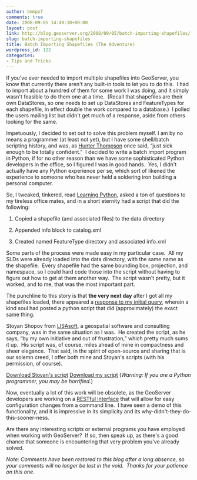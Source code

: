 ```yaml
---
author: bmmpxf
comments: true
date: 2008-09-05 14:49:18+00:00
layout: post
link: http://blog.geoserver.org/2008/09/05/batch-importing-shapefiles/
slug: batch-importing-shapefiles
title: Batch Importing Shapefiles (The Adventure)
wordpress_id: 122
categories:
- Tips and Tricks
---
```


If you've ever needed to import multiple shapefiles into GeoServer, you  know that currently there aren't any built-in tools to let you to do  this.  I had to import about a hundred of them for some work I was  doing, and it simply wasn't feasible to do them one at a time.  (Recall  that shapefiles are their own DataStores, so one needs to set up DataStores and FeatureTypes for each shapefile, in effect double the work compared to a database.)  I polled the users mailing  list but didn't get much of a response, aside from others looking for  the same.

Impetuously, I decided to set out to solve this problem myself. <!-- more --> I am by  no means a programmer (at least not yet), but I have some shell/batch scripting  history, and was, as [Hunter Thompson](http://en.wikipedia.org/wiki/Hunter_S._Thompson) once said, “just sick enough to be  totally confident.”  I decided to write a batch import program in  Python, if for no other reason than we have some sophisticated  Python developers in the office, so I figured I was in good hands.  Yes,  I didn't actually have any Python experience per se, which sort of  likened the experience to someone who has never held a soldering iron building a personal computer.

So, I tweaked, tinkered, read [Learning Python](http://oreilly.com/catalog/9780596513986/), asked a ton of questions  to my tireless office mates, and in a short eternity had a script that  did the following:



	
  1. Copied a shapefile (and associated files) to the data directory

	
  2. Appended info block to catalog.xml

	
  3. Created named FeatureType directory and associated info.xml


Some parts of the process were made easy in my particular case.  All my  SLDs were already loaded into the data directory, with the same name as the shapefile.  Every shapefile had the same bounding box, projection, and  namespace, so I could hard code those into the script without having to  figure out how to get at them another way.  The script  wasn't pretty, but it worked, and to me, that was the most important part.

The punchline to this story is that **the very next day** after I got all  my shapefiles loaded, there appeared a [response to my initial query](http://www.nabble.com/shp2geoserver:-batch-import-for-shapefiles-td18189529.html),  wherein a kind soul had posted a python script that did (approximately) the exact same  thing.

Stoyan Shopov from [LISAsoft](http://lisasoft.com/), a geospatial software and consulting  company, was in the same situation as I was.  He created the script, as he says, “by  my own initiative and out of frustration,” which pretty much sums it  up.  His script was, of course, miles ahead of mine in compactness and  sheer elegance.  That said, in the spirit of open-source and sharing  that is our solemn creed, I offer both mine and Stoyan's scripts (with  his permission, of course).

[Download Stoyan's script](http://blog.geoserver.org/wp-content/uploads/shp2geoserver.py)
[Download my script](http://blog.geoserver.org/wp-content/uploads/shapefilebatch-cleaned.py) (_Warning: If you are a Python programmer, you may be  horrified._)

Now, eventually a lot of this work will be obsolete, as the GeoServer  developers are working on a [RESTful interface](http://geoserver.org/display/GEOSDOC/RESTful+Configuration+API) that will allow for easy  configuration changes from a command line.  I have seen a demo of this  functionality, and it is impressive in its simplicity and its  why-didn't-they-do-this-sooner-ness.

Are there any interesting scripts or external programs you have employed  when working with GeoServer?  If so, then speak up, as there's a good  chance that someone is encountering that very problem you've already  solved.

_Note: Comments have been restored to this blog after a long absence, so your comments will no longer be lost in the void.  Thanks for your patience on this one._
